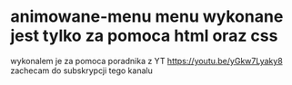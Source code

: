 # animowane-menu menu wykonane jest tylko za pomoca html oraz css 
wykonalem je za pomoca poradnika z YT https://youtu.be/yGkw7Lyaky8 zachecam do subskrypcji tego kanalu
